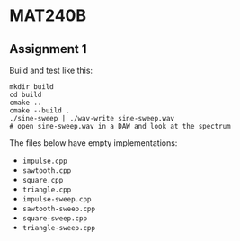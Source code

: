 # MAT240B
## Assignment 1
Build and test like this:

    mkdir build
    cd build
    cmake ..
    cmake --build .
    ./sine-sweep | ./wav-write sine-sweep.wav
    # open sine-sweep.wav in a DAW and look at the spectrum

The files below have empty implementations:

- `impulse.cpp`
- `sawtooth.cpp`
- `square.cpp`
- `triangle.cpp`
- `impulse-sweep.cpp`
- `sawtooth-sweep.cpp`
- `square-sweep.cpp`
- `triangle-sweep.cpp`

